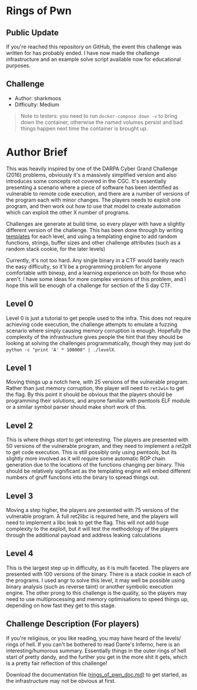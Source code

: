 # Rings of Pwn

## Public Update

If you're reached this repository on GitHub, the event this challenge was written for has probably ended. I have now made 
the challenge infrastructure and an example solve script available now for educational purposes.

## Challenge

- Author: sharkmoos
- Difficulty: Medium 

> Note to testers: you need to run `docker-compose down -v` to bring down the container, otherwise the 
> named volumes persist and bad things happen next time the container is brought up.


# Author Brief

This was heavily inspired by one of the DARPA Cyber Grand Challenge (2016) problems, obviously it's a massively simplified
version and also introduces some concepts not covered in the CGC. It's essentially presenting a 
scenario where a piece of software has been identified as vulnerable to remote code execution, and
there are a number of versions of the program each with minor changes. The players needs to exploit one program, and then
work out how to use that model to create automation which can exploit the other X number of programs.

Challenges are generate at build time, so every player with have a slightly different version of the challenge. This
has been done through by writing [templates](./challenge_server/src/templates) for each level, and using a templating
engine to add random functions, strings, buffer sizes and other challenge attributes (such as a random stack cookie, for the later
levels)

Currently, it's not too hard. Any single binary in a CTF would barely reach the easy difficulty, so it'll be a programming
problem for anyone comfortable with binexp, and a learning experience on both for those who aren't. I have some ideas for more
complex versions of this problem, and I hope this will be enough of a challenge for section of the 5 day CTF.

## Level 0 

Level 0 is just a tutorial to get people used to the infra. This does not require achieving code execution, 
the challenge attempts to emulate a fuzzing scenario where simply causing memory corruption is enough. 
Hopefully the complexity of the infrastructure gives people the hint that they should be looking at solving the challenges
programmatically, though they may just do `python -c "print 'A' * 100000" | ./levelX`.

## Level 1

Moving things up a notch here, with 25 versions of the vulnerable program. Rather than just memory corruption, the 
player will need to `ret2win` to get the flag. By this point it should be obvious that the players should be programming
their solutions, and anyone familiar with pwntools ELF module or a similar symbol parser should make short work of this.

## Level 2

This is where things *start* to get interesting. The players are presented with 50 versions of the vulnerable program, 
and they need to implement a ret2plt to get code execution. This is still possibly only using pwntools, but its 
slightly more involved as it will require some automatic ROP chain generation due to the locations of the 
functions changing per binary. This should be relatively significant as the templating engine will embed different
numbers of gruff functions into the binary to spread things out.

## Level 3

Moving a step higher, the players are presented with 75 versions of the vulnerable program. A full ret2libc is required
here, and the players will need to implement a libc leak to get the flag. This will not add huge complexity to the exploit,
but it will test the methodology of the players through the additional payload and address leaking calculations 

## Level 4

This is the largest step up in difficulty, as it is multi faceted. The players are presented with 100 versions of the
binary. There is a stack cookie in each of the programs. I used angr to solve this level, it may well be possible 
using binary analysis (such as reverse taint) or another symbolic execution engine. The other prong to this challenge 
is the quality, so the players may need to use multiprocessing and memory optimisations to speed things up, depending 
on how fast they get to this stage.

[//]: # (## Level 5)
[//]: # ()
[//]: # (Level 4 was easy enough? Well, try it again but without any symbols in the binary.)


## Challenge Description (For players)

If you're religious, or you like reading, you may have heard of the levels/ rings of hell. If you can't be bothered to 
read Dante's Inferno, here is an interesting/humorous summary. Essentially things in the outer rings of hell start of 
pretty dandy, and the further you get in the more shit it gets, which is a pretty fair reflection of this challenge!

Download the documentation file ([rings_of_pwn_doc.md](./doc.md)) to get started, as the infrastructure may not be 
obvious at first.


